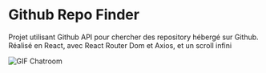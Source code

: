 # Github Repo Finder

Projet utilisant Github API pour chercher des repository hébergé sur Github.
Réalisé en React, avec React Router Dom et Axios, et un scroll infini

 ![GIF Chatroom](./docs/github-repo-finder.gif)
